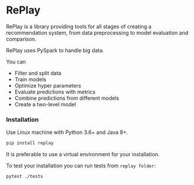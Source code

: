 # RePlay

RePlay is a library providing tools for all stages of creating a recommendation system, from data preprocessing to model evaluation and comparison.

RePlay uses PySpark to handle big data.

You can

- Filter and split data
- Train models
- Optimize hyper parameters
- Evaluate predictions with metrics
- Combine predictions from different models
- Create a two-level model



### Installation

Use Linux machine with Python 3.6+ and Java 8+. 

```bash
pip install replay
```

It is preferable to use a virtual environment for your installation.


To test  your installation you can run tests from `replay folder`:

```bash
pytest ./tests
```